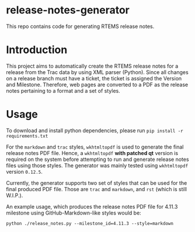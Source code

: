 # release-notes-generator
This repo contains code for generating RTEMS release notes.

# Introduction
This project aims to automatically create the RTEMS release notes for a release from the Trac data by using XML parser (Python). Since all changes on a release branch must have a ticket, the ticket is assigned the Version and Milestone. Therefore, web pages are converted to a PDF as the release notes pertaining to a format and a set of styles.

# Usage

To download and install python dependencies, please run `pip install -r
requirements.txt`

For the `markdown` and `trac` styles, `wkhtmltopdf` is used to generate the
final release notes PDF file. Hence, a `wkhtmltopdf` **with patched qt**
version is required on the system before attempting to run and generate release
notes files using those styles. The generator was mainly tested using
`wkhtmltopdf` version `0.12.5`.

Currently, the generator supports two set of styles that can be used for the
final produced PDF file. Those are `trac` and `markdown`, and `rst` (which is
still W.I.P.).

An example usage, which produces the release notes PDF file for 4.11.3
milestone using GitHub-Markdown-like styles would be:

```commandline
python ./release_notes.py --milestone_id=4.11.3 --style=markdown
```

